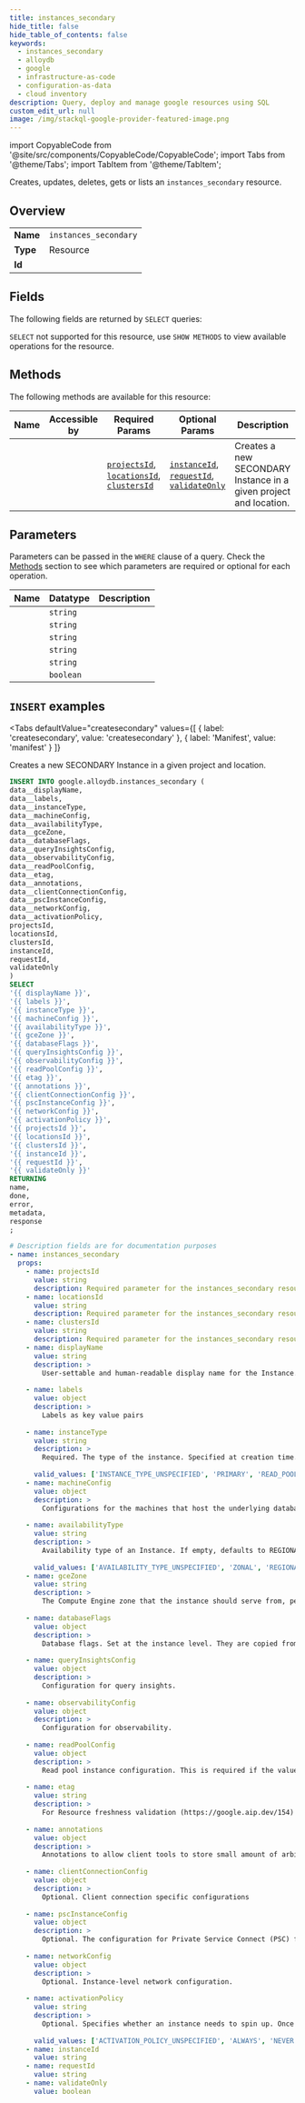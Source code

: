 ```yaml
--- 
title: instances_secondary
hide_title: false
hide_table_of_contents: false
keywords:
  - instances_secondary
  - alloydb
  - google
  - infrastructure-as-code
  - configuration-as-data
  - cloud inventory
description: Query, deploy and manage google resources using SQL
custom_edit_url: null
image: /img/stackql-google-provider-featured-image.png
---
```


import CopyableCode from '@site/src/components/CopyableCode/CopyableCode';
import Tabs from '@theme/Tabs';
import TabItem from '@theme/TabItem';

Creates, updates, deletes, gets or lists an <code>instances_secondary</code> resource.

## Overview
<table><tbody>
<tr><td><b>Name</b></td><td><code>instances_secondary</code></td></tr>
<tr><td><b>Type</b></td><td>Resource</td></tr>
<tr><td><b>Id</b></td><td><CopyableCode code="google.alloydb.instances_secondary" /></td></tr>
</tbody></table>

## Fields

The following fields are returned by `SELECT` queries:

`SELECT` not supported for this resource, use `SHOW METHODS` to view available operations for the resource.


## Methods

The following methods are available for this resource:

<table>
<thead>
    <tr>
    <th>Name</th>
    <th>Accessible by</th>
    <th>Required Params</th>
    <th>Optional Params</th>
    <th>Description</th>
    </tr>
</thead>
<tbody>
<tr>
    <td><a href="#createsecondary"><CopyableCode code="createsecondary" /></a></td>
    <td><CopyableCode code="insert" /></td>
    <td><a href="#parameter-projectsId"><code>projectsId</code></a>, <a href="#parameter-locationsId"><code>locationsId</code></a>, <a href="#parameter-clustersId"><code>clustersId</code></a></td>
    <td><a href="#parameter-instanceId"><code>instanceId</code></a>, <a href="#parameter-requestId"><code>requestId</code></a>, <a href="#parameter-validateOnly"><code>validateOnly</code></a></td>
    <td>Creates a new SECONDARY Instance in a given project and location.</td>
</tr>
</tbody>
</table>

## Parameters

Parameters can be passed in the `WHERE` clause of a query. Check the [Methods](#methods) section to see which parameters are required or optional for each operation.

<table>
<thead>
    <tr>
    <th>Name</th>
    <th>Datatype</th>
    <th>Description</th>
    </tr>
</thead>
<tbody>
<tr id="parameter-clustersId">
    <td><CopyableCode code="clustersId" /></td>
    <td><code>string</code></td>
    <td></td>
</tr>
<tr id="parameter-locationsId">
    <td><CopyableCode code="locationsId" /></td>
    <td><code>string</code></td>
    <td></td>
</tr>
<tr id="parameter-projectsId">
    <td><CopyableCode code="projectsId" /></td>
    <td><code>string</code></td>
    <td></td>
</tr>
<tr id="parameter-instanceId">
    <td><CopyableCode code="instanceId" /></td>
    <td><code>string</code></td>
    <td></td>
</tr>
<tr id="parameter-requestId">
    <td><CopyableCode code="requestId" /></td>
    <td><code>string</code></td>
    <td></td>
</tr>
<tr id="parameter-validateOnly">
    <td><CopyableCode code="validateOnly" /></td>
    <td><code>boolean</code></td>
    <td></td>
</tr>
</tbody>
</table>

## `INSERT` examples

<Tabs
    defaultValue="createsecondary"
    values={[
        { label: 'createsecondary', value: 'createsecondary' },
        { label: 'Manifest', value: 'manifest' }
    ]}
>
<TabItem value="createsecondary">

Creates a new SECONDARY Instance in a given project and location.

```sql
INSERT INTO google.alloydb.instances_secondary (
data__displayName,
data__labels,
data__instanceType,
data__machineConfig,
data__availabilityType,
data__gceZone,
data__databaseFlags,
data__queryInsightsConfig,
data__observabilityConfig,
data__readPoolConfig,
data__etag,
data__annotations,
data__clientConnectionConfig,
data__pscInstanceConfig,
data__networkConfig,
data__activationPolicy,
projectsId,
locationsId,
clustersId,
instanceId,
requestId,
validateOnly
)
SELECT 
'{{ displayName }}',
'{{ labels }}',
'{{ instanceType }}',
'{{ machineConfig }}',
'{{ availabilityType }}',
'{{ gceZone }}',
'{{ databaseFlags }}',
'{{ queryInsightsConfig }}',
'{{ observabilityConfig }}',
'{{ readPoolConfig }}',
'{{ etag }}',
'{{ annotations }}',
'{{ clientConnectionConfig }}',
'{{ pscInstanceConfig }}',
'{{ networkConfig }}',
'{{ activationPolicy }}',
'{{ projectsId }}',
'{{ locationsId }}',
'{{ clustersId }}',
'{{ instanceId }}',
'{{ requestId }}',
'{{ validateOnly }}'
RETURNING
name,
done,
error,
metadata,
response
;
```
</TabItem>
<TabItem value="manifest">

```yaml
# Description fields are for documentation purposes
- name: instances_secondary
  props:
    - name: projectsId
      value: string
      description: Required parameter for the instances_secondary resource.
    - name: locationsId
      value: string
      description: Required parameter for the instances_secondary resource.
    - name: clustersId
      value: string
      description: Required parameter for the instances_secondary resource.
    - name: displayName
      value: string
      description: >
        User-settable and human-readable display name for the Instance.
        
    - name: labels
      value: object
      description: >
        Labels as key value pairs
        
    - name: instanceType
      value: string
      description: >
        Required. The type of the instance. Specified at creation time.
        
      valid_values: ['INSTANCE_TYPE_UNSPECIFIED', 'PRIMARY', 'READ_POOL', 'SECONDARY']
    - name: machineConfig
      value: object
      description: >
        Configurations for the machines that host the underlying database engine.
        
    - name: availabilityType
      value: string
      description: >
        Availability type of an Instance. If empty, defaults to REGIONAL for primary instances. For read pools, availability_type is always UNSPECIFIED. Instances in the read pools are evenly distributed across available zones within the region (i.e. read pools with more than one node will have a node in at least two zones).
        
      valid_values: ['AVAILABILITY_TYPE_UNSPECIFIED', 'ZONAL', 'REGIONAL']
    - name: gceZone
      value: string
      description: >
        The Compute Engine zone that the instance should serve from, per https://cloud.google.com/compute/docs/regions-zones This can ONLY be specified for ZONAL instances. If present for a REGIONAL instance, an error will be thrown. If this is absent for a ZONAL instance, instance is created in a random zone with available capacity.
        
    - name: databaseFlags
      value: object
      description: >
        Database flags. Set at the instance level. They are copied from the primary instance on secondary instance creation. Flags that have restrictions default to the value at primary instance on read instances during creation. Read instances can set new flags or override existing flags that are relevant for reads, for example, for enabling columnar cache on a read instance. Flags set on read instance might or might not be present on the primary instance. This is a list of "key": "value" pairs. "key": The name of the flag. These flags are passed at instance setup time, so include both server options and system variables for Postgres. Flags are specified with underscores, not hyphens. "value": The value of the flag. Booleans are set to **on** for true and **off** for false. This field must be omitted if the flag doesn't take a value.
        
    - name: queryInsightsConfig
      value: object
      description: >
        Configuration for query insights.
        
    - name: observabilityConfig
      value: object
      description: >
        Configuration for observability.
        
    - name: readPoolConfig
      value: object
      description: >
        Read pool instance configuration. This is required if the value of instanceType is READ_POOL.
        
    - name: etag
      value: string
      description: >
        For Resource freshness validation (https://google.aip.dev/154)
        
    - name: annotations
      value: object
      description: >
        Annotations to allow client tools to store small amount of arbitrary data. This is distinct from labels. https://google.aip.dev/128
        
    - name: clientConnectionConfig
      value: object
      description: >
        Optional. Client connection specific configurations
        
    - name: pscInstanceConfig
      value: object
      description: >
        Optional. The configuration for Private Service Connect (PSC) for the instance.
        
    - name: networkConfig
      value: object
      description: >
        Optional. Instance-level network configuration.
        
    - name: activationPolicy
      value: string
      description: >
        Optional. Specifies whether an instance needs to spin up. Once the instance is active, the activation policy can be updated to the `NEVER` to stop the instance. Likewise, the activation policy can be updated to `ALWAYS` to start the instance. There are restrictions around when an instance can/cannot be activated (for example, a read pool instance should be stopped before stopping primary etc.). Please refer to the API documentation for more details.
        
      valid_values: ['ACTIVATION_POLICY_UNSPECIFIED', 'ALWAYS', 'NEVER']
    - name: instanceId
      value: string
    - name: requestId
      value: string
    - name: validateOnly
      value: boolean
```
</TabItem>
</Tabs>

